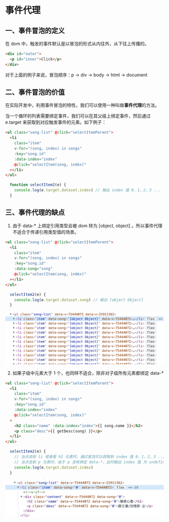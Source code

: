 # 事件代理

## 一、事件冒泡的定义

在 dom 中，触发的事件默认是以冒泡的形式从内往外，从下往上传播的。

```html
<div id="outer">
  <p id="inner">Click</p>
</div>
```

对于上面的例子来说，冒泡顺序：p -> div -> body -> html -> document

## 二、事件冒泡的价值

在实际开发中，利用事件冒泡的特性，我们可以使用一种叫做**事件代理**的方法。

当一个循环的列表需要绑定事件，我们可以在其父级上绑定事件，然后通过 e.target 来获取到对应触发事件的元素。如下例子：

```html
<ul class="song-list" @click="selectItemParent">
  <li
    class="item"
    v-for="(song, index) in songs"
    :key="song.id"
    :data-index="index"
    @click="selectItem(song, index)"
  ></li>
</ul>
```

```js
  function selectItem2(e) {
    console.log(e.target.dataset.index) // 输出 index 值 0，1，2，3 ...
  }
```

## 三、事件代理的缺点

1. 由于 data-\* 上绑定引用类型会被 dom 转为 [object, object] 。所以事件代理不适合于传递引用类型值的场景。

```html
<ul class="song-list" @click="selectItemParent">
  <li
    class="item"
    v-for="(song, index) in songs"
    :key="song.id"
    :data-song="song"
    @click="selectItem(song, index)"
  ></li>
</ul>
```

```js
  selectItem2(e) {
    console.log(e.target.dataset.song) // 输出 [object Object]
  }
```

![image](/js/event-agent2.png)

2. 如果子级中元素大于 1 个，也同样不适合，除非对子级所有元素都绑定 data-\*

```html
<ul class="song-list" @click="selectItemParent">
  <li
    class="item"
    v-for="(song, index) in songs"
    :key="song.id"
    :data-index="index"
    @click="selectItem(song, index)"
  >
    <h2 class="name" :data-index="index">{{ song.name }}</h2>
    <p class="desc">{{ getDesc(song) }}</p>
  </li>
</ul>
```

```js
  selectItem2(e) {
    // 当点击到 li 或者是 h2 元素时，通过冒泡可以获取到 index 值 0，1，2，3 ...
    // 当点击到 p 元素时，由于 p 没有绑定 data-*，此时输出 index 值 为 undefined
    console.log(e.target.dataset.index)
  }
```

![image](/js/event-agent1.png)
